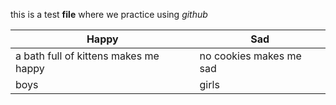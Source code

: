 this is a test **file** where we practice using *github*

Happy | Sad
------------ | -------------
a bath full of kittens makes me happy | no cookies makes me sad
boys |girls
